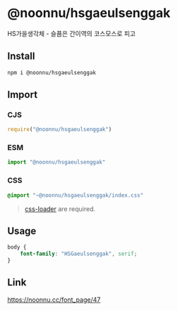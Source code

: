 # @noonnu/hsgaeulsenggak
HS가을생각체 - 슬픔은 간이역의 코스모스로 피고

## Install
```sh
npm i @noonnu/hsgaeulsenggak
```
## Import
### CJS
```js
require("@noonnu/hsgaeulsenggak")
```
### ESM
```js
import "@noonnu/hsgaeulsenggak"
```
### CSS 
```css
@import "~@noonnu/hsgaeulsenggak/index.css"
```
> [css-loader](https://github.com/webpack-contrib/css-loader) are required.

## Usage
```css
body {
    font-family: "HSGaeulsenggak", serif;
}
```

## Link
https://noonnu.cc/font_page/47